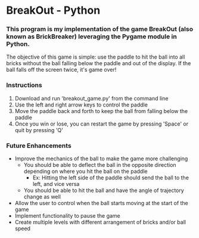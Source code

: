 # BreakOut - Python

### This program is my implementation of the game BreakOut (also known as BrickBreaker) leveraging the Pygame module in Python.


The objective of this game is simple: use the paddle to hit the ball into all bricks without the ball falling below the paddle and out of the display. If the ball falls off the screen twice, it's game over!

### Instructions
1. Download and run 'breakout_game.py' from the command line
2. Use the left and right arrow keys to control the paddle
3. Move the paddle back and forth to keep the ball from falling below the paddle
4. Once you win or lose, you can restart the game by pressing 'Space' or quit by pressing 'Q'

### Future Enhancements
* Improve the mechanics of the ball to make the game more challenging
  * You should be able to deflect the ball in the opposite direction depending on where you hit the ball on the paddle
    * Ex: Hitting the left side of the paddle should send the ball to the left, and vice versa
  * You should be able to hit the ball and have the angle of trajectory change as well
* Allow the user to control when the ball starts moving at the start of the game
* Implement functionality to pause the game
* Create multiple levels with different arrangement of bricks and/or ball speed
